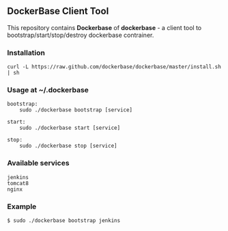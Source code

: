 ## DockerBase Client Tool


This repository contains **Dockerbase** of **dockerbase** - a client tool to bootstrap/start/stop/destroy dockerbase contrainer.


### Installation

    curl -L https://raw.github.com/dockerbase/dockerbase/master/install.sh | sh

### Usage at ~/.dockerbase

    bootstrap:
        sudo ./dockerbase bootstrap [service]

    start:
        sudo ./dockerbase start [service]

    stop:
        sudo ./dockerbase stop [service]

### Available services

    jenkins
    tomcat8
    nginx

### Example

    $ sudo ./dockerbase bootstrap jenkins
